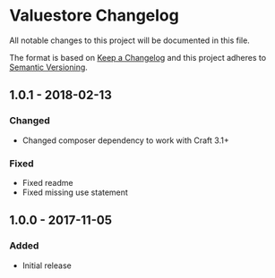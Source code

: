 # Valuestore Changelog

All notable changes to this project will be documented in this file.

The format is based on [Keep a Changelog](http://keepachangelog.com/) and this project adheres to [Semantic Versioning](http://semver.org/).

## 1.0.1 - 2018-02-13
### Changed
- Changed composer dependency to work with Craft 3.1+

### Fixed
- Fixed readme
- Fixed missing use statement

## 1.0.0 - 2017-11-05
### Added
- Initial release
